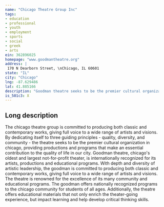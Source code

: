 ```yaml
---
name: "Chicago Theatre Group Inc"
tags:
- education
- professional
- youth
- employment
- sports
- social
- greek
- arts
ein: 362896025
homepage: "www.goodmantheatre.org"
address: |
 170 N Dearborn Street, \nChicago, IL 60601
state: "IL"
city: "Chicago"
lng: -87.629486
lat: 41.885166
description: "Goodman theatre seeks to be the premier cultural organization in chicago through the unsurpassed quality, range and diversity of its productions and programs, and through its commitment to improving the quality of life in the community. "
is_501c3: X
---
```


## Long description

The chicago theatre group is committed to producing both classic and contemporary works, giving full voice to a wide range of artists and visions. By dedicating itself to three guiding principles - quality, diversity, and community - the theatre seeks to be the premier cultural organization in chicago, providing productions and programs that make an essential contribution to the quality of life in our city. Goodman theatre, chicago's oldest and largest not-for-profit theater, is internationally recognized for its artists, productions and educational programs. With depth and diversity of artistic leadership, the goodman is committed to producing both classic and contemporary works, giving full voice to a wide range of artists and visions. The theatre is renowned for the excellence of its many community and educational programs. The goodman offers nationally recognized programs to the chicago community for students of all ages. Additionally, the theatre offers educational materials that not only enrich the theater-going experience, but impact learning and help develop critical thinking skills. 
